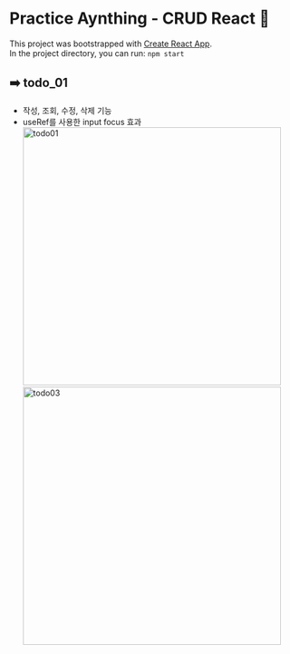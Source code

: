 # Practice Aynthing - CRUD React 🐶

This project was bootstrapped with [Create React App](https://github.com/facebook/create-react-app).<br/>
In the project directory, you can run: `npm start`

## ➡️ todo_01

- 작성, 조회, 수정, 삭제 기능
- useRef를 사용한 input focus 효과<br/>
  <img width="455" alt="todo01" src="https://github.com/hyeoonjeoong/practiceAnything/assets/144768161/09813608-3a5a-4151-ae9c-2f2f69825d01">
  <img width="455" alt="todo03" src="https://github.com/hyeoonjeoong/practiceAnything/assets/144768161/cf11609a-936d-4792-8d55-18d497c1ea10">

